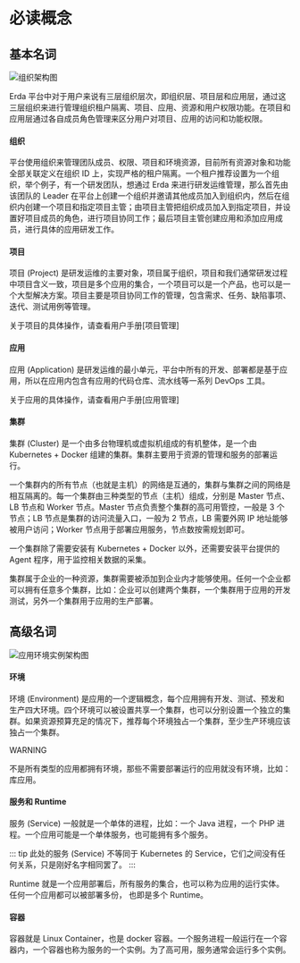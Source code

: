 # 必读概念



## 基本名词

![组织架构图](http://terminus-paas.oss-cn-hangzhou.aliyuncs.com/paas-doc/2021/07/18/55cbf305-035d-49bd-8670-771b620d1cd3.png)

Erda 平台中对于用户来说有三层组织层次，即组织层、项目层和应用层，通过这三层组织来进行管理组织租户隔离、项目、应用、资源和用户权限功能。在项目和应用层通过各自成员角色管理来区分用户对项目、应用的访问和功能权限。

#### 组织
平台使用组织来管理团队成员、权限、项目和环境资源，目前所有资源对象和功能全部关联定义在组织 ID 上，实现严格的租户隔离。一个租户推荐设置为一个组织，举个例子，有一个研发团队，想通过 Erda 来进行研发运维管理，那么首先由该团队的 Leader 在平台上创建一个组织并邀请其他成员加入到组织内，然后在组织内创建一个项目和指定项目主管；由项目主管把组织成员加入到指定项目，并设置好项目成员的角色，进行项目协同工作；最后项目主管创建应用和添加应用成员，进行具体的应用研发工作。

#### 项目
项目 (Project) 是研发运维的主要对象，项目属于组织，项目和我们通常研发过程中项目含义一致，项目是多个应用的集合，一个项目可以是一个产品，也可以是一个大型解决方案。项目主要是项目协同工作的管理，包含需求、任务、缺陷事项、迭代、测试用例等管理。

关于项目的具体操作，请查看用户手册[项目管理]

#### 应用
应用 (Application) 是研发运维的最小单元，平台中所有的开发、部署都是基于应用，所以在应用内包含有应用的代码仓库、流水线等一系列 DevOps 工具。

关于应用的具体操作，请查看用户手册[应用管理]

#### 集群
集群 (Cluster) 是一个由多台物理机或虚拟机组成的有机整体，是一个由 Kubernetes + Docker 组建的集群。集群主要用于资源的管理和服务的部署运行。

一个集群内的所有节点（也就是主机）的网络是互通的，集群与集群之间的网络是相互隔离的。每一个集群由三种类型的节点（主机）组成，分别是 Master 节点、LB 节点和 Worker 节点。Master 节点负责整个集群的高可用管控，一般是 3 个节点；LB 节点是集群的访问流量入口，一般为 2 节点，LB 需要外网 IP 地址能够被用户访问；Worker 节点用于部署应用服务，节点数按需规划即可。

一个集群除了需要安装有 Kubernetes + Docker 以外，还需要安装平台提供的 Agent 程序，用于监控相关数据的采集。

集群属于企业的一种资源，集群需要被添加到企业内才能够使用。任何一个企业都可以拥有任意多个集群，比如：企业可以创建两个集群，一个集群用于应用的开发测试，另外一个集群用于应用的生产部署。

## 高级名词

![应用环境实例架构图](http://terminus-paas.oss-cn-hangzhou.aliyuncs.com/paas-doc/2021/07/18/ef25e765-f783-42ef-a8fa-d9cd319ff412.png)

#### 环境

环境 (Environment) 是应用的一个逻辑概念，每个应用拥有开发、测试、预发和生产四大环境。四个环境可以被设置共享一个集群，也可以分别设置一个独立的集群。如果资源预算充足的情况下，推荐每个环境独占一个集群，至少生产环境应该独占一个集群。

WARNING

不是所有类型的应用都拥有环境，那些不需要部署运行的应用就没有环境，比如：库应用。

#### 服务和 Runtime

服务 (Service) 一般就是一个单体的进程，比如：一个 Java 进程，一个 PHP 进程。一个应用可能是一个单体服务，也可能拥有多个服务。

::: tip
此处的服务 (Service) 不等同于 Kubernetes 的 Service，它们之间没有任何关系，只是刚好名字相同罢了。
:::

Runtime 就是一个应用部署后，所有服务的集合，也可以称为应用的运行实体。任何一个应用都可以被部署多份， 也即是多个 Runtime。

#### 容器

容器就是 Linux Container，也是 docker 容器。一个服务进程一般运行在一个容器内，一个容器也称为服务的一个实例。为了高可用，服务通常会运行多个实例。

